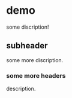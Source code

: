 # demo



some discription!

## subheader

some more discription.

### some more headers

description.
